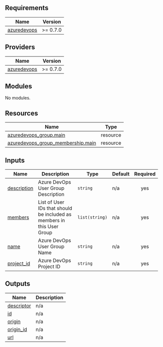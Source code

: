 <!-- BEGIN_TF_DOCS -->
## Requirements

| Name | Version |
|------|---------|
| <a name="requirement_azuredevops"></a> [azuredevops](#requirement\_azuredevops) | >= 0.7.0 |

## Providers

| Name | Version |
|------|---------|
| <a name="provider_azuredevops"></a> [azuredevops](#provider\_azuredevops) | >= 0.7.0 |

## Modules

No modules.

## Resources

| Name | Type |
|------|------|
| [azuredevops_group.main](https://registry.terraform.io/providers/microsoft/azuredevops/latest/docs/resources/group) | resource |
| [azuredevops_group_membership.main](https://registry.terraform.io/providers/microsoft/azuredevops/latest/docs/resources/group_membership) | resource |

## Inputs

| Name | Description | Type | Default | Required |
|------|-------------|------|---------|:--------:|
| <a name="input_description"></a> [description](#input\_description) | Azure DevOps User Group Description | `string` | n/a | yes |
| <a name="input_members"></a> [members](#input\_members) | List of User IDs that should be included as members in this User Group | `list(string)` | n/a | yes |
| <a name="input_name"></a> [name](#input\_name) | Azure DevOps User Group Name | `string` | n/a | yes |
| <a name="input_project_id"></a> [project\_id](#input\_project\_id) | Azure DevOps Project ID | `string` | n/a | yes |

## Outputs

| Name | Description |
|------|-------------|
| <a name="output_descriptor"></a> [descriptor](#output\_descriptor) | n/a |
| <a name="output_id"></a> [id](#output\_id) | n/a |
| <a name="output_origin"></a> [origin](#output\_origin) | n/a |
| <a name="output_origin_id"></a> [origin\_id](#output\_origin\_id) | n/a |
| <a name="output_url"></a> [url](#output\_url) | n/a |
<!-- END_TF_DOCS -->
